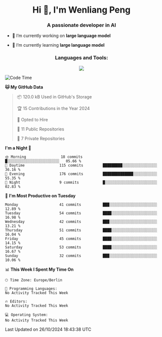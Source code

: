 <h1 align="center">Hi 👋, I'm Wenliang Peng</h1>
<h3 align="center">A passionate developer in AI</h3>

- 🔭 I’m currently working on **large language model**

- 🌱 I’m currently learning **large language model**

<!-- <h3 align="left">Connect with me:</h3> -->
<!-- <p align="left">
</p> -->

<h3 align="center">Languages and Tools:</h3>
<p align="center">
  <a href="https://skillicons.dev">
    <img src="https://skillicons.dev/icons?i=cpp,ros,docker,azure,git,linux,py,pytorch,cmake,githubactions,powershell,md&perline=6" />
  </a>
</p>


<!-- <p><img align="center" src="https://github-readme-stats.vercel.app/api/top-langs?username=bpwl0121&show_icons=true&locale=en&layout=compact" alt="bpwl0121" /></p> -->

<!-- <p><img align="center" src="https://github-readme-streak-stats.herokuapp.com/?user=bpwl0121&" alt="bpwl0121" /></p> -->

<!--START_SECTION:waka-->
![Code Time](http://img.shields.io/badge/Code%20Time-149%20hrs%2010%20mins-blue)

**🐱 My GitHub Data** 

> 📦 120.0 kB Used in GitHub's Storage 
 > 
> 🏆 15 Contributions in the Year 2024
 > 
> 💼 Opted to Hire
 > 
> 📜 11 Public Repositories 
 > 
> 🔑 7 Private Repositories 
 > 
**I'm a Night 🦉** 

```text
🌞 Morning                18 commits          █░░░░░░░░░░░░░░░░░░░░░░░░   05.66 % 
🌆 Daytime                115 commits         █████████░░░░░░░░░░░░░░░░   36.16 % 
🌃 Evening                176 commits         ██████████████░░░░░░░░░░░   55.35 % 
🌙 Night                  9 commits           █░░░░░░░░░░░░░░░░░░░░░░░░   02.83 % 
```
📅 **I'm Most Productive on Tuesday** 

```text
Monday                   41 commits          ███░░░░░░░░░░░░░░░░░░░░░░   12.89 % 
Tuesday                  54 commits          ████░░░░░░░░░░░░░░░░░░░░░   16.98 % 
Wednesday                42 commits          ███░░░░░░░░░░░░░░░░░░░░░░   13.21 % 
Thursday                 51 commits          ████░░░░░░░░░░░░░░░░░░░░░   16.04 % 
Friday                   45 commits          ████░░░░░░░░░░░░░░░░░░░░░   14.15 % 
Saturday                 53 commits          ████░░░░░░░░░░░░░░░░░░░░░   16.67 % 
Sunday                   32 commits          ███░░░░░░░░░░░░░░░░░░░░░░   10.06 % 
```


📊 **This Week I Spent My Time On** 

```text
🕑︎ Time Zone: Europe/Berlin

💬 Programming Languages: 
No Activity Tracked This Week

🔥 Editors: 
No Activity Tracked This Week

💻 Operating System: 
No Activity Tracked This Week
```


 Last Updated on 26/10/2024 18:43:38 UTC
<!--END_SECTION:waka-->
